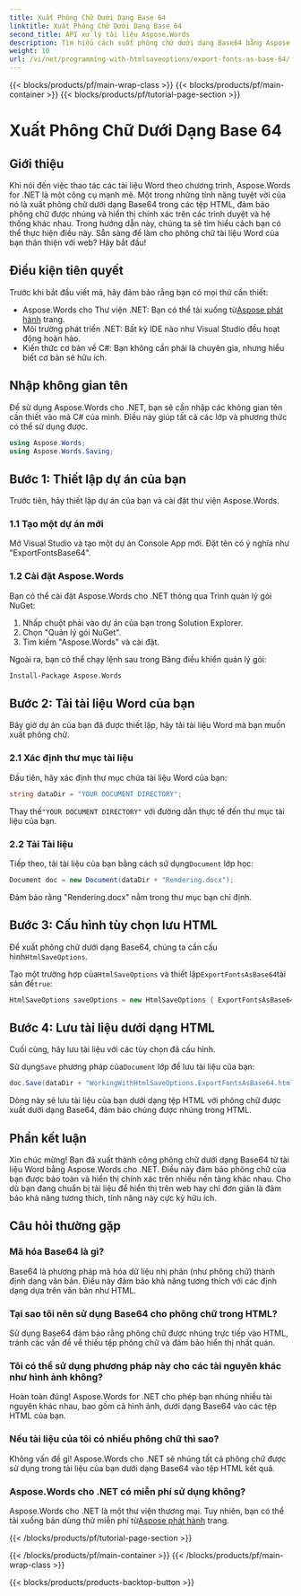 ```yaml
---
title: Xuất Phông Chữ Dưới Dạng Base 64
linktitle: Xuất Phông Chữ Dưới Dạng Base 64
second_title: API xử lý tài liệu Aspose.Words
description: Tìm hiểu cách xuất phông chữ dưới dạng Base64 bằng Aspose.Words cho .NET trong hướng dẫn chi tiết này. Đảm bảo phông chữ được nhúng và hiển thị chính xác trong tệp HTML.
weight: 10
url: /vi/net/programming-with-htmlsaveoptions/export-fonts-as-base-64/
---
```


{{< blocks/products/pf/main-wrap-class >}}
{{< blocks/products/pf/main-container >}}
{{< blocks/products/pf/tutorial-page-section >}}

# Xuất Phông Chữ Dưới Dạng Base 64

## Giới thiệu

Khi nói đến việc thao tác các tài liệu Word theo chương trình, Aspose.Words for .NET là một công cụ mạnh mẽ. Một trong những tính năng tuyệt vời của nó là xuất phông chữ dưới dạng Base64 trong các tệp HTML, đảm bảo phông chữ được nhúng và hiển thị chính xác trên các trình duyệt và hệ thống khác nhau. Trong hướng dẫn này, chúng ta sẽ tìm hiểu cách bạn có thể thực hiện điều này. Sẵn sàng để làm cho phông chữ tài liệu Word của bạn thân thiện với web? Hãy bắt đầu!

## Điều kiện tiên quyết

Trước khi bắt đầu viết mã, hãy đảm bảo rằng bạn có mọi thứ cần thiết:

-  Aspose.Words cho Thư viện .NET: Bạn có thể tải xuống từ[Aspose phát hành](https://releases.aspose.com/words/net/) trang.
- Môi trường phát triển .NET: Bất kỳ IDE nào như Visual Studio đều hoạt động hoàn hảo.
- Kiến thức cơ bản về C#: Bạn không cần phải là chuyên gia, nhưng hiểu biết cơ bản sẽ hữu ích.

## Nhập không gian tên

Để sử dụng Aspose.Words cho .NET, bạn sẽ cần nhập các không gian tên cần thiết vào mã C# của mình. Điều này giúp tất cả các lớp và phương thức có thể sử dụng được.

```csharp
using Aspose.Words;
using Aspose.Words.Saving;
```

## Bước 1: Thiết lập dự án của bạn

Trước tiên, hãy thiết lập dự án của bạn và cài đặt thư viện Aspose.Words.

### 1.1 Tạo một dự án mới

Mở Visual Studio và tạo một dự án Console App mới. Đặt tên có ý nghĩa như "ExportFontsBase64".

### 1.2 Cài đặt Aspose.Words

Bạn có thể cài đặt Aspose.Words cho .NET thông qua Trình quản lý gói NuGet:

1. Nhấp chuột phải vào dự án của bạn trong Solution Explorer.
2. Chọn "Quản lý gói NuGet".
3. Tìm kiếm "Aspose.Words" và cài đặt.

Ngoài ra, bạn có thể chạy lệnh sau trong Bảng điều khiển quản lý gói:

```sh
Install-Package Aspose.Words
```

## Bước 2: Tải tài liệu Word của bạn

Bây giờ dự án của bạn đã được thiết lập, hãy tải tài liệu Word mà bạn muốn xuất phông chữ.

### 2.1 Xác định thư mục tài liệu

Đầu tiên, hãy xác định thư mục chứa tài liệu Word của bạn:

```csharp
string dataDir = "YOUR DOCUMENT DIRECTORY";
```

 Thay thế`"YOUR DOCUMENT DIRECTORY"` với đường dẫn thực tế đến thư mục tài liệu của bạn.

### 2.2 Tải Tài liệu

 Tiếp theo, tải tài liệu của bạn bằng cách sử dụng`Document` lớp học:

```csharp
Document doc = new Document(dataDir + "Rendering.docx");
```

Đảm bảo rằng "Rendering.docx" nằm trong thư mục bạn chỉ định.

## Bước 3: Cấu hình tùy chọn lưu HTML

 Để xuất phông chữ dưới dạng Base64, chúng ta cần cấu hình`HtmlSaveOptions`.


 Tạo một trường hợp của`HtmlSaveOptions` và thiết lập`ExportFontsAsBase64`tài sản để`true`:

```csharp
HtmlSaveOptions saveOptions = new HtmlSaveOptions { ExportFontsAsBase64 = true };
```

## Bước 4: Lưu tài liệu dưới dạng HTML

Cuối cùng, hãy lưu tài liệu với các tùy chọn đã cấu hình.


 Sử dụng`Save` phương pháp của`Document` lớp để lưu tài liệu của bạn:

```csharp
doc.Save(dataDir + "WorkingWithHtmlSaveOptions.ExportFontsAsBase64.html", saveOptions);
```

Dòng này sẽ lưu tài liệu của bạn dưới dạng tệp HTML với phông chữ được xuất dưới dạng Base64, đảm bảo chúng được nhúng trong HTML.

## Phần kết luận

Xin chúc mừng! Bạn đã xuất thành công phông chữ dưới dạng Base64 từ tài liệu Word bằng Aspose.Words cho .NET. Điều này đảm bảo phông chữ của bạn được bảo toàn và hiển thị chính xác trên nhiều nền tảng khác nhau. Cho dù bạn đang chuẩn bị tài liệu để hiển thị trên web hay chỉ đơn giản là đảm bảo khả năng tương thích, tính năng này cực kỳ hữu ích.

## Câu hỏi thường gặp

### Mã hóa Base64 là gì?
Base64 là phương pháp mã hóa dữ liệu nhị phân (như phông chữ) thành định dạng văn bản. Điều này đảm bảo khả năng tương thích với các định dạng dựa trên văn bản như HTML.

### Tại sao tôi nên sử dụng Base64 cho phông chữ trong HTML?
Sử dụng Base64 đảm bảo rằng phông chữ được nhúng trực tiếp vào HTML, tránh các vấn đề về thiếu tệp phông chữ và đảm bảo hiển thị nhất quán.

### Tôi có thể sử dụng phương pháp này cho các tài nguyên khác như hình ảnh không?
Hoàn toàn đúng! Aspose.Words for .NET cho phép bạn nhúng nhiều tài nguyên khác nhau, bao gồm cả hình ảnh, dưới dạng Base64 vào các tệp HTML của bạn.

### Nếu tài liệu của tôi có nhiều phông chữ thì sao?
Không vấn đề gì! Aspose.Words cho .NET sẽ nhúng tất cả phông chữ được sử dụng trong tài liệu của bạn dưới dạng Base64 vào tệp HTML kết quả.

### Aspose.Words cho .NET có miễn phí sử dụng không?
 Aspose.Words cho .NET là một thư viện thương mại. Tuy nhiên, bạn có thể tải xuống bản dùng thử miễn phí từ[Aspose phát hành](https://releases.aspose.com/) trang.

{{< /blocks/products/pf/tutorial-page-section >}}

{{< /blocks/products/pf/main-container >}}
{{< /blocks/products/pf/main-wrap-class >}}

{{< blocks/products/products-backtop-button >}}
